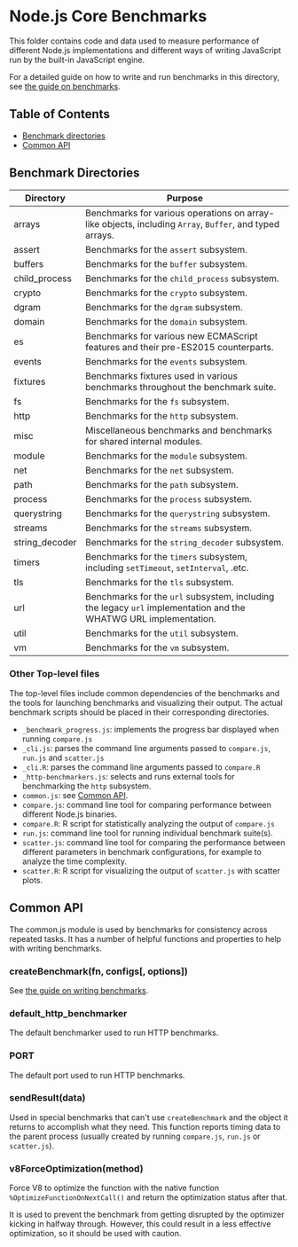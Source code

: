 # Node.js Core Benchmarks

This folder contains code and data used to measure performance
of different Node.js implementations and different ways of
writing JavaScript run by the built-in JavaScript engine.

For a detailed guide on how to write and run benchmarks in this
directory, see [the guide on benchmarks](../doc/guides/writing-and-running-benchmarks.md).

## Table of Contents

* [Benchmark directories](#benchmark-directories)
* [Common API](#common-api)

## Benchmark Directories

<table>
  <thead>
    <tr>
      <th>Directory</th>
      <th>Purpose</th>
    </tr>
  </thead>
  <tbody>
    <tr>
      <td>arrays</td>
      <td>
        Benchmarks for various operations on array-like objects,
        including <code>Array</code>, <code>Buffer</code>, and typed arrays.
      </td>
    </tr>
    <tr>
      <td>assert</td>
      <td>
        Benchmarks for the <code>assert</code> subsystem.
      </td>
    </tr>
    <tr>
      <td>buffers</td>
      <td>
        Benchmarks for the <code>buffer</code> subsystem.
      </td>
    </tr>
    <tr>
      <td>child_process</td>
      <td>
        Benchmarks for the <code>child_process</code> subsystem.
      </td>
    </tr>
    <tr>
      <td>crypto</td>
      <td>
        Benchmarks for the <code>crypto</code> subsystem.
      </td>
    </tr>
    <tr>
      <td>dgram</td>
      <td>
        Benchmarks for the <code>dgram</code> subsystem.
      </td>
    </tr>
    <tr>
      <td>domain</td>
      <td>
        Benchmarks for the <code>domain</code> subsystem.
      </td>
    </tr>
    <tr>
      <td>es</td>
      <td>
        Benchmarks for various new ECMAScript features and their
        pre-ES2015 counterparts.
      </td>
    </tr>
    <tr>
      <td>events</td>
      <td>
        Benchmarks for the <code>events</code> subsystem.
      </td>
    </tr>
    <tr>
      <td>fixtures</td>
      <td>
        Benchmarks fixtures used in various benchmarks throughout
        the benchmark suite.
      </td>
    </tr>
    <tr>
      <td>fs</td>
      <td>
        Benchmarks for the <code>fs</code> subsystem.
      </td>
    </tr>
    <tr>
      <td>http</td>
      <td>
        Benchmarks for the <code>http</code> subsystem.
      </td>
    </tr>
    <tr>
      <td>misc</td>
      <td>
        Miscellaneous benchmarks and benchmarks for shared
        internal modules.
      </td>
    </tr>
    <tr>
      <td>module</td>
      <td>
        Benchmarks for the <code>module</code> subsystem.
      </td>
    </tr>
    <tr>
      <td>net</td>
      <td>
        Benchmarks for the <code>net</code> subsystem.
      </td>
    </tr>
    <tr>
      <td>path</td>
      <td>
        Benchmarks for the <code>path</code> subsystem.
      </td>
    </tr>
    <tr>
      <td>process</td>
      <td>
        Benchmarks for the <code>process</code> subsystem.
      </td>
    </tr>
    <tr>
      <td>querystring</td>
      <td>
        Benchmarks for the <code>querystring</code> subsystem.
      </td>
    </tr>
    <tr>
      <td>streams</td>
      <td>
        Benchmarks for the <code>streams</code> subsystem.
      </td>
    </tr>
    <tr>
      <td>string_decoder</td>
      <td>
        Benchmarks for the <code>string_decoder</code> subsystem.
      </td>
    </tr>
    <tr>
      <td>timers</td>
      <td>
        Benchmarks for the <code>timers</code> subsystem, including
        <code>setTimeout</code>, <code>setInterval</code>, .etc.
      </td>
    </tr>
    <tr>
      <td>tls</td>
      <td>
        Benchmarks for the <code>tls</code> subsystem.
      </td>
    </tr>
    <tr>
      <td>url</td>
      <td>
        Benchmarks for the <code>url</code> subsystem, including the legacy
        <code>url</code> implementation and the WHATWG URL implementation.
      </td>
    </tr>
    <tr>
      <td>util</td>
      <td>
        Benchmarks for the <code>util</code> subsystem.
      </td>
    </tr>
    <tr>
      <td>vm</td>
      <td>
        Benchmarks for the <code>vm</code> subsystem.
      </td>
    </tr>
  </tbody>
</table>

### Other Top-level files

The top-level files include common dependencies of the benchmarks
and the tools for launching benchmarks and visualizing their output.
The actual benchmark scripts should be placed in their corresponding
directories.

* `_benchmark_progress.js`: implements the progress bar displayed
  when running `compare.js`
* `_cli.js`: parses the command line arguments passed to `compare.js`,
  `run.js` and `scatter.js`
* `_cli.R`: parses the command line arguments passed to `compare.R`
* `_http-benchmarkers.js`: selects and runs external tools for benchmarking
  the `http` subsystem.
* `common.js`: see [Common API](#common-api).
* `compare.js`: command line tool for comparing performance between different
  Node.js binaries.
* `compare.R`: R script for statistically analyzing the output of
  `compare.js`
* `run.js`: command line tool for running individual benchmark suite(s).
* `scatter.js`: command line tool for comparing the performance
  between different parameters in benchmark configurations,
  for example to analyze the time complexity.
* `scatter.R`: R script for visualizing the output of `scatter.js` with
  scatter plots.

## Common API

The common.js module is used by benchmarks for consistency across repeated
tasks. It has a number of helpful functions and properties to help with
writing benchmarks.

### createBenchmark(fn, configs[, options])

See [the guide on writing benchmarks](../doc/guides/writing-and-running-benchmarks.md#creating-a-benchmark).

### default\_http\_benchmarker

The default benchmarker used to run HTTP benchmarks.

### PORT

The default port used to run HTTP benchmarks.

### sendResult(data)

Used in special benchmarks that can't use `createBenchmark` and the object
it returns to accomplish what they need. This function reports timing
data to the parent process (usually created by running `compare.js`, `run.js` or
`scatter.js`).

### v8ForceOptimization(method)

Force V8 to optimize the function with the native function
`%OptimizeFunctionOnNextCall()` and return the optimization status
after that.

It is used to prevent the benchmark from getting disrupted
by the optimizer kicking in halfway through. However, this could result in a
less effective optimization, so it should be used with caution.
